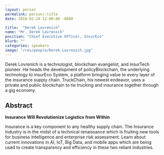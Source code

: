 ```yaml
---
layout: person
permalink: person/:title
date: 2018-02-24 12:00:00 -0600

title:  "Derek Lovrenich"
name: "Mr. Derek Lovrenich"
position: "Chief Executive Officer, InsurEco"
blurb: ""
categories: speakers
image: "/res/people/Derek-Lovrenich.jpg"
---
```


Derek Lovrenich is a technologist, blockchain evangelist, and insurTech pioneer. He heads the development of policyBlockchain, the underlying technology to insurEco System, a platform bringing value to every layer of the insurance supply chain. TruckChain, his newest endeavor, uses a private and public blockchain to tie trucking and insurance together through a gig economy.

## Abstract

**Insurance Will Revolutionize Logistics from Within**

Insurance is a key component to any healthy supply chain. The Insurance Industry is in the midst of a technical renaissance which is fruiting new tools for business intelligence and enterprise risk assessment. Learn about current innovations in AI, IoT, Big Data, and mobile apps which are being used to create transparency and efficiency in these two reliant industries.